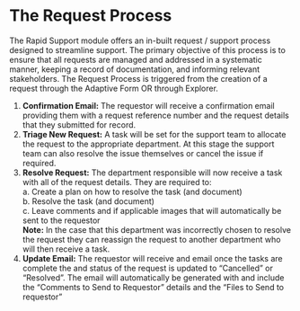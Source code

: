# The Request Process
The Rapid Support module offers an in-built request / support process designed to streamline support. The primary objective of this process is to ensure that all requests are managed and addressed in a systematic manner, keeping a record of documentation, and informing relevant stakeholders.
The Request Process is triggered from the creation of a request through the Adaptive Form OR through Explorer.
1.	**Confirmation Email:** The requestor will receive a confirmation email providing them with a request reference number and the request details that they submitted for record.
2.	**Triage New Request:** A task will be set for the support team to allocate the request to the appropriate department. At this stage the support team can also resolve the issue themselves or cancel the issue if required.
3.	**Resolve Request:** The department responsible will now receive a task with all of the request details. They are required to:  
    a.	Create a plan on how to resolve the task (and document)  
    b.	Resolve the task (and document)  
    c.	Leave comments and if applicable images that will automatically be sent to the requestor  
    **Note:** In the case that this department was incorrectly chosen to resolve the request they can reassign the request to another department who will then receive a task.
4.	**Update Email:** The requestor will receive and email once the tasks are complete the and status of the request is updated to “Cancelled” or “Resolved”. The email will automatically be generated with and include the “Comments to Send to Requestor” details and the “Files to Send to requestor”

